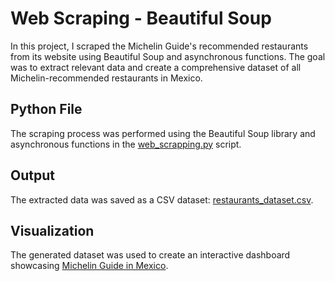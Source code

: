 # Web Scraping - Beautiful Soup
In this project, I scraped the Michelin Guide's recommended restaurants from its website using Beautiful Soup and asynchronous functions. The goal was to extract relevant data and create a comprehensive dataset of all Michelin-recommended restaurants in Mexico.

## Python File 
The scraping process was performed using the Beautiful Soup library and asynchronous functions in the [web_scrapping.py](web_scrapping.py) script.

## Output
The extracted data was saved as a CSV dataset: [restaurants_dataset.csv](restaurants_dataset.csv).

## Visualization
The generated dataset was used to create an interactive dashboard showcasing [Michelin Guide in Mexico](https://public.tableau.com/app/profile/nicolas.amezcua/viz/MichelinGuideinMexico/Dashboard1).

